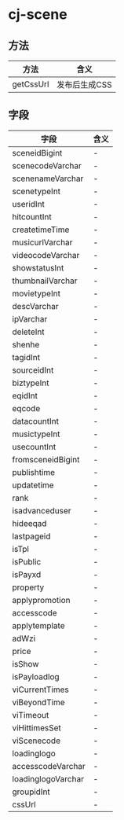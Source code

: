 # cj-scene

## 方法
方法|含义
---|---
getCssUrl|发布后生成CSS

## 字段
字段|含义
---|---
sceneidBigint|-
scenecodeVarchar|-
scenenameVarchar|-
scenetypeInt|-
useridInt|-
hitcountInt|-
createtimeTime|-
musicurlVarchar|-
videocodeVarchar|-
showstatusInt|-
thumbnailVarchar|-
movietypeInt|-
descVarchar|-
ipVarchar|-
deleteInt|-
shenhe|-
tagidInt|-
sourceidInt|-
biztypeInt|-
eqidInt|-
eqcode|-
datacountInt|-
musictypeInt|-
usecountInt|-
fromsceneidBigint|-
publishtime|-
updatetime|-
rank|-
isadvanceduser|-
hideeqad|-
lastpageid|-
isTpl|-
isPublic|-
isPayxd|-
property|-
applypromotion|-
accesscode|-
applytemplate|-
adWzi|-
price|-
isShow|-
isPayloadlog|-
viCurrentTimes|-
viBeyondTime|-
viTimeout|-
viHittimesSet|-
viScenecode|-
loadinglogo|-
accesscodeVarchar|-
loadinglogoVarchar|-
groupidInt|-
cssUrl|-

